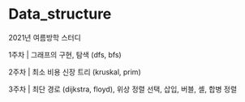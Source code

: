 # Data_structure
2021년 여름방학 스터디

1주차 | 그래프의 구현, 탐색 (dfs, bfs)

2주차 | 최소 비용 신장 트리 (kruskal, prim)

3주차 | 최단 경로 (dijkstra, floyd), 위상 정렬
        선택, 삽입, 버블, 셸, 합병 정렬
